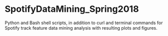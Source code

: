# SpotifyDataMining_Spring2018
Python and Bash shell scripts, in addition to curl and terminal commands for Spotify track feature data mining analysis with resulting plots and figures.

